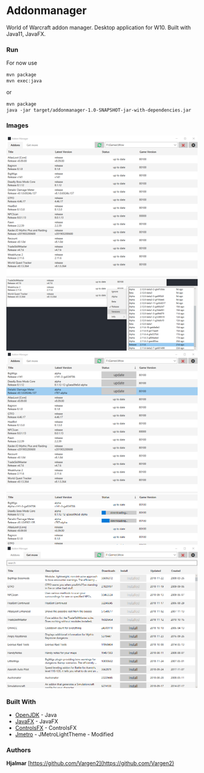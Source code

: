 # Addonmanager

World of Warcraft addon manager. Desktop application for W10. Built with Java11, JavaFX.

### Run

For now use
```
mvn package
mvn exec:java
```
or
```
mvn package
java -jar target/addonmanager-1.0-SNAPSHOT-jar-with-dependencies.jar
```

### Images

![Alt text](/readme/img1.png?raw=true "Optional Title")
![Alt text](/readme/img2.png?raw=true "Optional Title")
![Alt text](/readme/img3.png?raw=true "Optional Title")
![Alt text](/readme/img4.png?raw=true "Optional Title")
![Alt text](/readme/img5.png?raw=true "Optional Title")

### Built With

* [OpenJDK](https://openjdk.java.net/) - Java
* [JavaFX](https://openjfx.io/) - JavaFX
* [ControlsFX](https://github.com/controlsfx/controlsfx) - ControlsFX
* [Jmetro](https://github.com/JFXtras/jfxtras-styles) - JMetroLightTheme - Modified

### Authors

**Hjalmar** [https://github.com/Vargen2](https://github.com/Vargen2)
